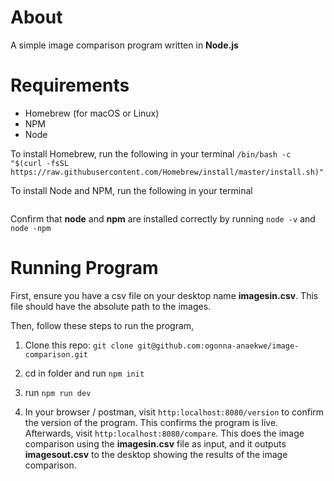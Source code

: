 # About
A simple image comparison program written in **Node.js**

# Requirements
- Homebrew (for macOS or Linux)
- NPM
- Node

To install Homebrew, run the following in your terminal
```/bin/bash -c "$(curl -fsSL https://raw.githubusercontent.com/Homebrew/install/master/install.sh)"```

To install Node and NPM, run the following in your terminal
```brew install node
```

Confirm that **node** and **npm** are installed correctly by running
```node -v``` and ```node -npm```

# Running Program
First, ensure you have a csv file on your desktop name **imagesin.csv**. This file should have the absolute path to the images.

Then, follow these steps to run the program,
1. Clone this repo:
```git clone git@github.com:ogonna-anaekwe/image-comparison.git```

2. cd in folder and run ```npm init```

3. run ```npm run dev```

4. In your browser / postman, visit ```http:localhost:8080/version``` to confirm the version of the program. This confirms the program is live. Afterwards, visit ```http:localhost:8080/compare```. This does the image comparison using the **imagesin.csv** file as input, and it outputs **imagesout.csv** to the desktop showing the results of the image comparison.



